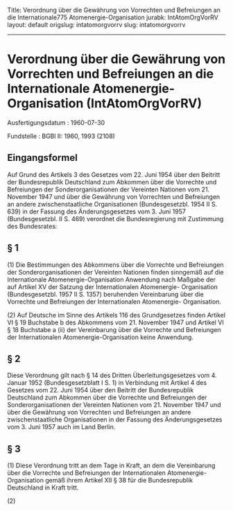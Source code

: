 Title: Verordnung über die Gewährung von Vorrechten und Befreiungen an die Internationale775
  Atomenergie-Organisation
jurabk: IntAtomOrgVorRV
layout: default
origslug: intatomorgvorrv
slug: intatomorgvorrv

---

# Verordnung über die Gewährung von Vorrechten und Befreiungen an die Internationale Atomenergie-Organisation (IntAtomOrgVorRV)

Ausfertigungsdatum
:   1960-07-30

Fundstelle
:   BGBl II: 1960, 1993 (2108)



## Eingangsformel

Auf Grund des Artikels 3 des Gesetzes vom 22. Juni 1954 über den
Beitritt der Bundesrepublik Deutschland zum Abkommen über die
Vorrechte und Befreiungen der Sonderorganisationen der Vereinten
Nationen vom 21. November 1947 und über die Gewährung von Vorrechten
und Befreiungen an andere zwischenstaatliche Organisationen
(Bundesgesetzbl. 1954 II S. 639) in der Fassung des Änderungsgesetzes
vom 3. Juni 1957 (Bundesgesetzbl. II S. 469) verordnet die
Bundesregierung mit Zustimmung des Bundesrates:


## § 1

(1) Die Bestimmungen des Abkommens über die Vorrechte und Befreiungen
der Sonderorganisationen der Vereinten Nationen finden sinngemäß auf
die Internationale Atomenergie-Organisation Anwendung nach Maßgabe der
auf Artikel XV der Satzung der Internationalen Atomenergie-
Organisation (Bundesgesetzbl. 1957 II S. 1357) beruhenden Vereinbarung
über die Vorrechte und Befreiungen der Internationalen Atomenergie-
Organisation.

(2) Auf Deutsche im Sinne des Artikels 116 des Grundgesetzes finden
Artikel VI § 19 Buchstabe b des Abkommens vom 21. November 1947 und
Artikel VI § 18 Buchstabe a (ii) der Vereinbarung über die Vorrechte
und Befreiungen der Internationalen Atomenergie-Organisation keine
Anwendung.


## § 2

Diese Verordnung gilt nach § 14 des Dritten Überleitungsgesetzes vom
4\. Januar 1952 (Bundesgesetzblatt I S. 1) in Verbindung mit Artikel 4
des Gesetzes vom 22. Juni 1954 über den Beitritt der Bundesrepublik
Deutschland zum Abkommen über die Vorrechte und Befreiungen der
Sonderorganisationen der Vereinten Nationen vom 21. November 1947 und
über die Gewährung von Vorrechten und Befreiungen an andere
zwischenstaatliche Organisationen in der Fassung des Änderungsgesetzes
vom 3. Juni 1957 auch im Land Berlin.


## § 3

(1) Diese Verordnung tritt an dem Tage in Kraft, an dem die
Vereinbarung über die Vorrechte und Befreiungen der Internationalen
Atomenergie-Organisation gemäß ihrem Artikel XII § 38 für die
Bundesrepublik Deutschland in Kraft tritt.

(2)

